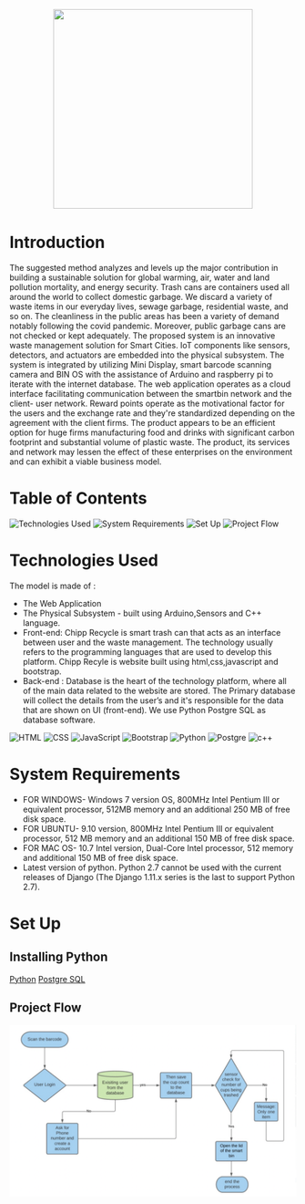 <p align="center">
  <img src="demo.gif" width="350" height ="350">
</p>

# Introduction 

The suggested method analyzes and levels up the major contribution in building a sustainable solution for global warming, air, water and land pollution mortality, and energy security. Trash cans are containers used all around the world to collect domestic garbage. We discard a variety of waste items in our everyday lives, sewage garbage, residential waste, and so on. The cleanliness in the public areas has been a variety of demand notably following the covid pandemic. Moreover,  public garbage cans are not checked or kept adequately. The proposed system is an innovative waste management solution for Smart Cities. IoT components like sensors, detectors, and actuators are embedded into the physical subsystem. The system is integrated by utilizing Mini Display, smart barcode scanning camera and BIN OS with the assistance of Arduino and raspberry pi to iterate with the internet database. The web application operates as a cloud interface facilitating communication between the smartbin network and the client- user network. Reward points operate as the motivational factor for the users and the exchange rate and they're standardized depending on the agreement with the client firms. The product appears to be an efficient option for huge firms manufacturing food and drinks with significant carbon footprint and substantial volume of plastic waste. The product, its services and network may lessen the effect of these enterprises on the environment and can exhibit a viable business model.

# Table of Contents
![Technologies Used](Technologies-Used)
![System Requirements](System-Requirements)
![Set Up](Set-up)
![Project Flow](Project-Flow)

# Technologies Used 
The model is made of :
  - The Web Application
  - The Physical Subsystem - built using Arduino,Sensors and C++ language.
  - Front-end: Chipp Recycle is smart trash can that acts as an interface between user and the waste management. The technology usually refers to the programming languages that are used to develop this platform. Chipp Recyle is website built using html,css,javascript and bootstrap.
  - Back-end : Database is the heart of the technology platform, where all of the main data related to the website are stored. The Primary database will collect the details from the user’s and it's responsible for the data that are shown on UI (front-end). We use Python Postgre SQL as database software.

  ![HTML](https://img.shields.io/badge/-HTML-333333?style=flat&logo=HTML5)
  ![CSS](https://img.shields.io/badge/-CSS-333333?style=flat&logo=CSS3&logoColor=1572B6)
  ![JavaScript](https://img.shields.io/badge/-JavaScript-333333?style=flat&logo=javascript)
  ![Bootstrap](https://img.shields.io/badge/-Bootstrap-333333?style=flat&logo=bootstrap&logoColor=563D7C)
  ![Python](https://img.shields.io/badge/Python-3776AB?style=for-the-badge&logo=python&logoColor=white)
  ![Postgre](https://img.shields.io/badge/PostgreSQL-316192?style=for-the-badge&logo=postgresql&logoColor=white)
  ![c++](https://img.shields.io/badge/C%2B%2B-00599C?style=for-the-badge&logo=c%2B%2B&logoColor=white)

# System Requirements

- FOR WINDOWS- Windows 7 version OS, 800MHz Intel Pentium III or equivalent processor, 512MB memory and an additional 250 MB of free disk space.
- FOR UBUNTU- 9.10 version, 800MHz Intel Pentium III or equivalent processor, 512 MB memory and an additional 150 MB of free disk space.
- FOR MAC OS- 10.7 Intel version, Dual-Core Intel processor, 512 memory and additional 150 MB of free disk space.
- Latest version of python. Python 2.7 cannot be used with the current releases of Django (The Django 1.11.x series is the last to support Python 2.7).

# Set Up

## Installing Python 
[Python](https://www.python.org/downloads/)
[Postgre SQL](https://www.postgresql.org/download/)
       
## Project Flow 
![Flowchart](Flowdiagram.png)
